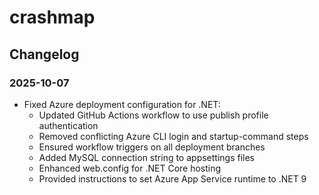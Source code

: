 # crashmap

## Changelog

### 2025-10-07
- Fixed Azure deployment configuration for .NET:
  - Updated GitHub Actions workflow to use publish profile authentication
  - Removed conflicting Azure CLI login and startup-command steps
  - Ensured workflow triggers on all deployment branches
  - Added MySQL connection string to appsettings files
  - Enhanced web.config for .NET Core hosting
  - Provided instructions to set Azure App Service runtime to .NET 9